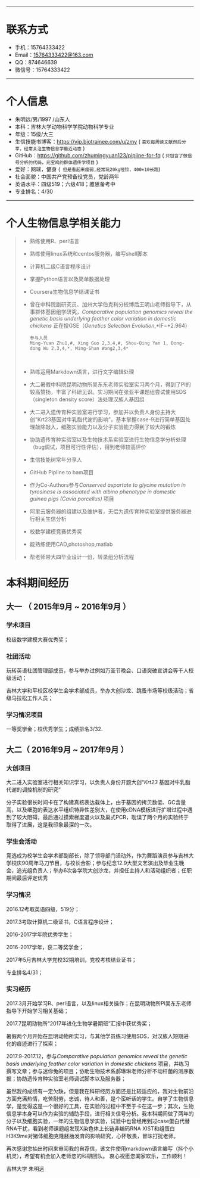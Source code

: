 

------

# 联系方式

- 手机：15764333422 
- Email：15764333422@163.com 
- QQ：874646639
- 微信号：15764333422

------

# 个人信息

- 朱明远/男/1997 /山东人
- 本科：吉林大学动物科学学院动物科学专业 
- 年级：15级/大三
- 生信技能书博客：https://vip.biotrainee.com/u/zmy ( ``` 喜欢每周读文献然后分享，经常关注生物信息学最近动态 ```  )
- GitHub：https://github.com/zhumingyuan123/pipline-for-fq ( ``` 只包含了做信号分析的代码，元宝鸡的群体遗传学项目 ```  )
- 爱好：网球，健身 (``` 但是看起来瘦弱,经常玩20kg哑铃，400×10长跑```)
- 社会面貌：中国共产党预备役党员，党龄两年
- 英语水平：四级519；六级418；雅思备考中
- 专业排名：4/30

------
# 个人生物信息学相关能力

> - 熟练使用R、perl语言
>
> - 熟练使用linux系统和centos服务器，编写shell脚本
>
> - 计算机二级C语言程序设计
>
> - 掌握Python语言以及简单数据处理
>
> - Coursera生物信息学结课证书
>
> - 曾在中科院副研究员、加州大学伯克利分校博后王明山老师指导下，从事群体基因组学研究，*Comparative population genomics reveal the genetic basis underlying feather color variation in domestic chickens*   正在投GSE（*Genetics Selection Evolution*,*IF=*2.964）
>
>   ```
>   参与人员
>   Ming-Yuan Zhu1,#, Xing Guo 2,3,4,#, Shou-Qing Yan 1, Dong-dong Wu 2,3,4,*, Ming-Shan Wang2,3,4*
>   ```
>
>   ​
>
> - 熟练运用Markdown语言，进行文字编辑处理
>
> - 大二暑假中科院昆明动物所吴东东老师实验室实习两个月，得到了PI的较高赞扬，丰富了科研见识。实习期间在张亚平课题组尝试使用SDS（singleton density score）法处理汉族人基因组
>
> - 大二进入遗传育种实验室进行学习，参加并以负责人身份主持大创“Krt23基因对牛乳脂代谢的影响”，基本掌握case-9进行简单基因处理敲除敲入，细胞实验能力以及分子实验能力得到了较大的锻炼
>
> - 协助遗传育种实验室以及生物技术系实验室进行生物信息学分析处理（bug调试，项目可行性评估），得到老师较高评价
>
> - 生信技能树常年分享人
>
> - GitHub Pipline to bam项目
>
> - 作为Co-Authors参与*Conserved aspartate to glycine mutation in tyrosinase is associated with albino phenotype in domestic guinea pigs (Cavia porcellus)* 项目
>
> - 阿里云服务器的组建以及维护者，无偿为遗传育种实验室提供服务器进行相关生信分析
>
> - 校数学建模竞赛优秀奖
>
> - 能熟练使用CAD,photoshop,matlab
>
> - 帮老师带大四毕业设计一份，转录组分析流程

# 本科期间经历

## 大一 （ 2015年9月 ~ 2016年9月 ）

### 学术项目

校级数学建模大赛优秀奖；

### 社团活动

玩转英语社团管理部成员，参与举办过例如万圣节晚会、口语突破宣讲会等千人校级活动；

吉林大学和平校区校学生会学术部成员，举办大创沙龙、跳蚤市场等校级活动；省级马拉松工作人员；

### 学习情况项目

一等奖学金；校优秀学生；成绩排名3/32.

## 大二（ 2016年9月 ~ 2017年9月 ）

### 大创项目

大二进入实验室进行相关知识学习，以负责人身份开题大创“*Krt23* 基因对牛乳脂代谢的调控机制的研究”

分子实验很长时间卡在了构建真核表达载体上，由于基因的拷贝数低、GC含量高，以及细胞的表达水平组织特异性差别大，在使用cDNA模板进行扩增过程中遇到了较大阻碍，最后通过摸索梯度退火以及巢式PCR，耽误了两个月的实验终于取得了进展，这是我印象最深的一次。

### 学生会活动

竞选成为校学生会学术部副部长，除了领导部门活动外，作为舞蹈演员参与吉林大学校庆90周年马刀节目，与校长合影；参与纪念12.9大型文艺演出及毕业生晚会，追光组负责人；举办6次各学院大创沙龙，并担任主持人和活动组织者；任职期间最后评定优秀

### 学习情况

2016.12考取英语四级，519分；

2017.3考取计算机二级证书，C语言程序设计；

2016-2017学年院优秀学生；

2016-2017学年，获二等奖学金；

2017年5月吉林大学党校32期培训，党校考核结业证书；

专业排名4/31；

### 实习经历

2017.3月开始学习R、perl语言，以及linux相关操作；在昆明动物所PI吴东东老师指导下开始学习相关基础；

2017.7昆明动物所“2017年进化生物学暑期班”汇报中获优秀奖；

暑假两个月开始在昆明动物所实习，与其他学员练习使用SDS，对汉族人短期进化的痕迹进行了探索；

2017.9-2017.12，参与*Comparative population genomics reveal the genetic basis underlying feather color variation in domestic chickens* 项目，并练习撰写文章；参与迷你兔的项目；协助生物技术系郝琳琳老师分析不动杆菌的测序数据；协助遗传育种实验室老师调试脚本以及服务器；



虽然我的成绩有一定欠缺，但是我在科研经历方面还是比较适应的，我对生物前沿方面充满热情，吃苦耐劳，忠诚，待人和善，是个蛮听话的学生。自学了生物信息学，是觉得这是一个很好的工具，在实验的过程中不至于卡在这一步；其次，生物信息学本身可以作为实验的辅助手段，进行相关信号分析。我本科期间做了两年的分子以及细胞实验，一年的生物信息学实验，试验中也曾经用到过case蛋白代替RNA干扰，看到老师课题组发现X染色体上长链非编码RNA XIST和组蛋白H3K9me对猪体细胞克隆胚胎发育的影响研究，心怀敬畏，冒昧打扰老师。

再次感谢您抽出时间来审阅我的自荐信，该文件使用markdown语言编写（抖个小机灵），希望有机会加入老师您的科研团队。
衷心祝愿您阖家欢乐，工作顺利！ 

吉林大学 朱明远